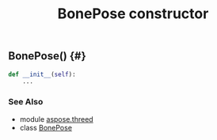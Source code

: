 ﻿---
title: BonePose constructor
second_title: Aspose.3D for Python via .NET API References
description: 
type: docs
weight: 10
url: /python-net/aspose.threed/bonepose/__init__/
is_root: false
---

## BonePose() {#}



```python
def __init__(self):
    ...
```





### See Also
* module [aspose.threed](../../)
* class [BonePose](/3d/python-net/aspose.threed/bonepose)
